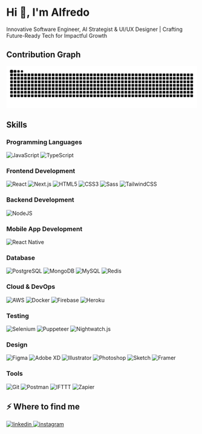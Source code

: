 <h1>Hi 👋, I'm Alfredo</h1>
<p>Innovative Software Engineer, AI Strategist & UI/UX Designer | Crafting Future-Ready Tech for Impactful Growth </p>

## Contribution Graph

<picture>
  <source media="(prefers-color-scheme: dark)" srcset="https://raw.githubusercontent.com/anl331/anl331/output/github-snake-dark.svg" />
  <source media="(prefers-color-scheme: light)" srcset="https://raw.githubusercontent.com/anl331/anl331/output/github-snake.svg" />
  <img alt="github-snake" src="https://raw.githubusercontent.com/anl331/anl331/output/github-snake.svg" />
</picture>

## Skills

### Programming Languages
<p>
  <img src="https://img.shields.io/badge/JavaScript-%23F7DF1E.svg?style=for-the-badge&logo=javascript&logoColor=black" alt="JavaScript" />
  <img src="https://img.shields.io/badge/TypeScript-%23007ACC.svg?style=for-the-badge&logo=typescript&logoColor=white" alt="TypeScript" />
</p>

### Frontend Development
<p>
  <img src="https://img.shields.io/badge/React-%2320232a.svg?style=for-the-badge&logo=react&logoColor=%2361DAFB" alt="React" />
  <img src="https://img.shields.io/badge/Next.js-%23000000.svg?style=for-the-badge&logo=next.js&logoColor=white" alt="Next.js" />
  <img src="https://img.shields.io/badge/HTML5-%23E34F26.svg?style=for-the-badge&logo=html5&logoColor=white" alt="HTML5" />
  <img src="https://img.shields.io/badge/CSS3-%231572B6.svg?style=for-the-badge&logo=css3&logoColor=white" alt="CSS3" />
  <img src="https://img.shields.io/badge/Sass-%23CC6699.svg?style=for-the-badge&logo=sass&logoColor=white" alt="Sass" />
  <img src="https://img.shields.io/badge/Tailwind_CSS-%2338B2AC.svg?style=for-the-badge&logo=tailwind-css&logoColor=white" alt="TailwindCSS" />
</p>

### Backend Development
<p>
  <img src="https://img.shields.io/badge/Node.js-%2343853D.svg?style=for-the-badge&logo=node.js&logoColor=white" alt="NodeJS" />
</p>

### Mobile App Development
<p>
  <img src="https://img.shields.io/badge/React_Native-%2320232a.svg?style=for-the-badge&logo=react&logoColor=%2361DAFB" alt="React Native" />
</p>

### Database
<p>
  <img src="https://img.shields.io/badge/PostgreSQL-%23316192.svg?style=for-the-badge&logo=postgresql&logoColor=white" alt="PostgreSQL" />
  <img src="https://img.shields.io/badge/MongoDB-%234ea94b.svg?style=for-the-badge&logo=mongodb&logoColor=white" alt="MongoDB" />
  <img src="https://img.shields.io/badge/MySQL-%2300f.svg?style=for-the-badge&logo=mysql&logoColor=white" alt="MySQL" />
  <img src="https://img.shields.io/badge/Redis-%23DD0031.svg?style=for-the-badge&logo=redis&logoColor=white" alt="Redis" />
</p>

### Cloud & DevOps
<p>
  <img src="https://img.shields.io/badge/AWS-%23FF9900.svg?style=for-the-badge&logo=amazon-aws&logoColor=white" alt="AWS" />
  <img src="https://img.shields.io/badge/Docker-%232496ED.svg?style=for-the-badge&logo=docker&logoColor=white" alt="Docker" />
  <img src="https://img.shields.io/badge/Firebase-%23FFCA28.svg?style=for-the-badge&logo=firebase&logoColor=black" alt="Firebase" />
  <img src="https://img.shields.io/badge/Heroku-%23430098.svg?style=for-the-badge&logo=heroku&logoColor=white" alt="Heroku" />
</p>

### Testing
<p>
  <img src="https://img.shields.io/badge/Selenium-%2343B02A.svg?style=for-the-badge&logo=selenium&logoColor=white" alt="Selenium" />
  <img src="https://img.shields.io/badge/Puppeteer-%2340B5A4.svg?style=for-the-badge&logo=puppeteer&logoColor=white" alt="Puppeteer" />
  <img src="https://img.shields.io/badge/Nightwatch.js-%23001B2C.svg?style=for-the-badge&logo=nightwatch&logoColor=white" alt="Nightwatch.js" />
</p>

### Design
<p>
  <img src="https://img.shields.io/badge/Figma-%23F24E1E.svg?style=for-the-badge&logo=figma&logoColor=white" alt="Figma" />
  <img src="https://img.shields.io/badge/Adobe_XD-%23FF61F6.svg?style=for-the-badge&logo=adobe-xd&logoColor=white" alt="Adobe XD" />
  <img src="https://img.shields.io/badge/Adobe_Illustrator-%23FF9A00.svg?style=for-the-badge&logo=adobe-illustrator&logoColor=white" alt="Illustrator" />
  <img src="https://img.shields.io/badge/Adobe_Photoshop-%2331A8FF.svg?style=for-the-badge&logo=adobe-photoshop&logoColor=white" alt="Photoshop" />
  <img src="https://img.shields.io/badge/Sketch-%23F7B500.svg?style=for-the-badge&logo=sketch&logoColor=black" alt="Sketch" />
  <img src="https://img.shields.io/badge/Framer-%23000000.svg?style=for-the-badge&logo=framer&logoColor=white" alt="Framer" />
</p>

### Tools
<p>
  <img src="https://img.shields.io/badge/Git-%23F05033.svg?style=for-the-badge&logo=git&logoColor=white" alt="Git" />
  <img src="https://img.shields.io/badge/Postman-%23FF6C37.svg?style=for-the-badge&logo=postman&logoColor=white" alt="Postman" />
  <img src="https://img.shields.io/badge/IFTTT-%23000000.svg?style=for-the-badge&logo=ifttt&logoColor=white" alt="IFTTT" />
  <img src="https://img.shields.io/badge/Zapier-%23FF4A00.svg?style=for-the-badge&logo=zapier&logoColor=white" alt="Zapier" />
</p>

## ⚡️ Where to find me
<p>
  <a href="https://www.linkedin.com/in/anatal31/" target="_blank">
    <img src="https://img.shields.io/badge/linkedin-%230a77b6.svg?style=for-the-badge&logo=linkedin&logoColor=white" alt="linkedin" />
  </a>
  <a href="https://www.instagram.com/_itsanl" target="_blank">
    <img src="https://img.shields.io/badge/instagram-%23F35369.svg?style=for-the-badge&logo=instagram&logoColor=white" alt="instagram" />
  </a>
</p>
